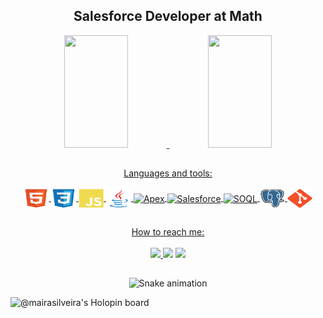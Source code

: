 <h2 align="center"> Salesforce Developer at Math</h2>

<div align="center">
  <a href="https://github.com/mairasilveira">
  <img width="45%" height="180em" src="https://github-readme-stats.vercel.app/api?username=mairasilveira&show_icons=true&theme=dracula&include_all_commits=true&count_private=true"/>
  <img width="45%" height="180em" src="https://github-readme-stats.vercel.app/api/top-langs/?username=mairasilveira&layout=compact&langs_count=7&theme=dracula"/>
</div>
  
  ##
  
  <div align="center">Languages and tools:</div>
  <div align="center" style="display: inline_block"><br>
  <img align="center" alt="HTML" height="30" width="40" src="https://raw.githubusercontent.com/devicons/devicon/master/icons/html5/html5-original.svg">
  <img align="center" alt="CSS" height="30" width="40" src="https://raw.githubusercontent.com/devicons/devicon/master/icons/css3/css3-original.svg">
  <img align="center" alt="Js" height="30" width="40" src="https://raw.githubusercontent.com/devicons/devicon/master/icons/javascript/javascript-plain.svg">
  <img align="center" alt="Java" height="30" width="40" src="https://raw.githubusercontent.com/devicons/devicon/master/icons/java/java-original.svg">
  <img align="center" alt="Apex" height="30" width="30" src="https://encrypted-tbn0.gstatic.com/images?q=tbn:ANd9GcQpAcJa9EY_lnt9n3q9K01u0ZA-9Tb0Y8-tKmHOC1ILvJa4_Y-K4MHi6ohAgrhHdA6Ji60&usqp=CAU">
  <img align="center" alt="Salesforce" height="40" width="40" src="https://cdn.jsdelivr.net/gh/devicons/devicon/icons/salesforce/salesforce-original.svg" />
  <img align="center" alt="SOQL" height="30" width="30" src="https://allanoricil.gallerycdn.vsassets.io/extensions/allanoricil/salesforce-soql-editor/1.8.0/1624583472318/Microsoft.VisualStudio.Services.Icons.Default">
  <img align="center" alt="SQL" height="30" width="40" src="https://raw.githubusercontent.com/devicons/devicon/master/icons/postgresql/postgresql-original.svg">
  <img align="center" alt="Git" height="30" width="40" src="https://raw.githubusercontent.com/devicons/devicon/master/icons/git/git-original.svg">
  </div>
  
  ##
  
 <div align="center">How to reach me:</div>
  </br>
<div align="center"> 
  <a href="https://www.linkedin.com/in/ma%C3%ADra-silveira-66a960172/" target="_blank"><img src="https://img.shields.io/badge/-LinkedIn-%230077B5?style=for-the-badge&logo=linkedin&logoColor=white" target="_blank">
  <a href = "mailto:silveirasmaira@gmail.com"><img src="https://img.shields.io/badge/-Gmail-%23333?style=for-the-badge&logo=gmail&logoColor=white" target="_blank"></a>
    <a href="https://instagram.com/mairasilveiras" target="_blank"><img src="https://img.shields.io/badge/-Instagram-%23E4405F?style=for-the-badge&logo=instagram&logoColor=white" target="_blank"></a>
  </a>
  
  ##
  
  ![Snake animation](https://github.com/mairasilveira/mairasilveira/blob/output/github-contribution-grid-snake.svg)
  
  </div>
  
  ![@mairasilveira's Holopin board](https://holopin.me/mairasilveira)
